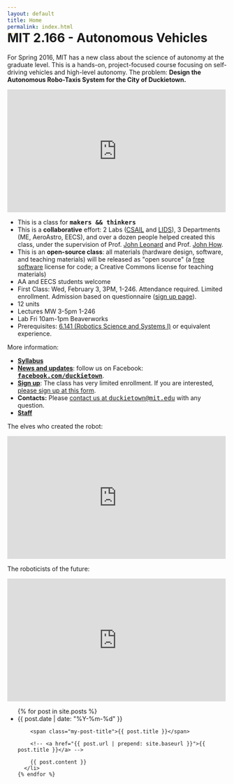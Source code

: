 ```yaml
---
layout: default
title: Home
permalink: index.html
---
```


<h1 style="margin-top:-1em">MIT 2.166 - Autonomous Vehicles</h1>

For Spring 2016, MIT has a new class about the science of autonomy at the graduate level. This is a hands-on, project-focused course focusing on self-driving vehicles and high-level autonomy. 
The problem: **Design the Autonomous Robo-Taxis System for the City of Duckietown.**


<iframe src="https://player.vimeo.com/video/152233002" width="500" height="281" frameborder="0" webkitallowfullscreen mozallowfullscreen allowfullscreen></iframe>

<!-- <div style='text-align: center; margin: 3em'><img src='media/banner.jpg' style='width: 100%;'/></div>
 -->

<!-- 
Backstory: Duckietown is a pleasant little town in the sovereign state of Duckieland. 

You moved to Duckietown last summer, after graduating from MIT. You were following the love of your life. You were working remotely for your friend’s social networking startup. Life was good, for a while. But things didn’t quite work out the way they were supposed to---the start-up went south and so did your love life. As the winter begins, you are now single and jobless in Duckietown.

In a fortuitous late-night encounter at a Karaoke bar, you meet a funny old man and you become best friends over saké. You learn that he is a high-ranking official in the Duckie Party. 
A couple of weeks later, the Duckieland Ministry of Transportation gives you the task of designing a mobility-on-demand system based on autonomous cars for the entire country of Duckieland. You have to build this system from scratch. 
 -->
 

<ul>
<li>This is a class for <tt><strong>makers &amp;&amp; thinkers </strong></tt></li>
<li>This is a <strong>collaborative</strong> effort: 2 Labs (<A href="http://www.csail.mit.edu/">CSAIL</A> and <a href="http://www.lids.mit.edu">LIDS</a>), 3 Departments (ME, AeroAstro, EECS), and over a dozen people helped created this class, under the supervision of Prof. <a href="http://marinerobotics.mit.edu/">John Leonard</a> and Prof. <a href="http://www.mit.edu/~jhow/">John How</a>.
</li>
<li>This is an <strong>open-source class</strong>: all materials (hardware design, software, and teaching materials) will be released as "open source" (a <a href="http://www.gnu.org/philosophy/free-sw.en.html">free software</a> license for code; a Creative Commons license for teaching materials)</li>
<li>AA and EECS students welcome</li>
<li>
First Class: Wed, February 3, 3PM, 1-246. Attendance required. Limited enrollment. 
Admission based on questionnaire (<a href="signup.html">sign up page</a>).
</li>
<li>12 units</li>
<li>Lectures MW 3-5pm 1-246</li>
<li>Lab Fri 10am-1pm Beaverworks</li>
<li>
Prerequisites: <a href="http://courses.csail.mit.edu/rss/">6.141 (Robotics Science and Systems I)</a> or equivalent experience.
</li>
</ul>

More information: 

<ul>
  <li><strong><a href="https://docs.google.com/document/d/1xkYod3ZepC3oMLTH-YCdMXlJRDWUQ8w14ROIh0yDsOE/edit?usp=sharing">Syllabus</a></strong></li>
  <li><strong><a href='updates.html'>News and updates</a></strong>: follow us on Facebook:
  <a style='font-family: monospace; font-weight: bold' href="http://facebook.com/duckietown">facebook.com/duckietown</a>.</li>
  <li><strong><a href="signup.html">Sign up</a></strong>:
  The class has very limited enrollment. If you are interested, 
  <a href="https://docs.google.com/forms/d/16Ky_82MFX-vByKSyiLiUrvUXbFAWbzJylRi-G2lmdFM/viewform">please sign up at this form</a>.
  </li>
  <li><strong>Contacts:</strong> 
  Please <a href="mailto:duckietown@mit.edu">contact us at <tt>duckietown@mit.edu</tt></a> with any question.</li>
  <li><strong><a href="staff.html">Staff</a></strong> </li>
</ul>


The elves who created the robot:

<iframe src="https://player.vimeo.com/video/149916365" width="500" height="281" frameborder="0" webkitallowfullscreen mozallowfullscreen allowfullscreen></iframe>

The roboticists of the future:

<iframe src="https://player.vimeo.com/video/150075068" width="500" height="281" frameborder="0" webkitallowfullscreen mozallowfullscreen allowfullscreen></iframe>


<!-- All these links are Google Docs documents 
on which everybody can comment:

- [Syllabus][syllabus]



[syllabus]: https://docs.google.com/document/d/1xkYod3ZepC3oMLTH-YCdMXlJRDWUQ8w14ROIh0yDsOE/edit -->

<div class="home">

  <!-- <h1 class="page-heading">News</h1> -->

  <!-- <h2 style='margin-top: 5em'> News </h2> -->
  <ul class="post-list">
    {% for post in site.posts %}
      <li>
        <span class="my-post-date">{{ post.date | date: "%Y-%m-%d" }}</span>

        <span class="my-post-title">{{ post.title }}</span>

        <!-- <a href="{{ post.url | prepend: site.baseurl }}">{{ post.title }}</a> -->
  
        {{ post.content }}
      </li>
    {% endfor %}
  </ul>
<!-- 
  <p class="rss-subscribe">subscribe <a href="{{ "/feed.xml" | prepend: site.baseurl }}">via RSS</a></p> -->
